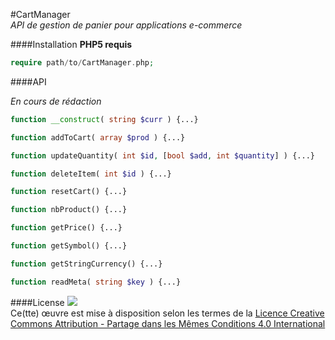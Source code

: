 #CartManager  
*API de gestion de panier pour applications e-commerce*

####Installation
**PHP5 requis**
```php
require path/to/CartManager.php; 
```
####API

*En cours de rédaction*
```php
function __construct( string $curr ) {...}
```
```php
function addToCart( array $prod ) {...}
```
```php
function updateQuantity( int $id, [bool $add, int $quantity] ) {...}
```
```php
function deleteItem( int $id ) {...}
```
```php
function resetCart() {...}
```
```php
function nbProduct() {...}
```
```php
function getPrice() {...}
```
```php
function getSymbol() {...}
```
```php
function getStringCurrency() {...}
```
```php
function readMeta( string $key ) {...}
```

####License 
![](http://i.creativecommons.org/l/by-sa/4.0/88x31.png)  
Ce(tte) œuvre est mise à disposition selon les termes de la [Licence Creative Commons Attribution - Partage dans les Mêmes Conditions 4.0 International](http://creativecommons.org/licenses/by-sa/4.0/)